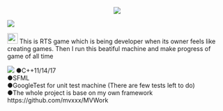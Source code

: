 <p align="center">
<img src="http://r74.cooltext.com/rendered/cooltext292514535344936.png">
</p>
<img src="http://r70.cooltext.com/rendered/cooltext292515025120209.png">

<img src="https://cdn0.iconfinder.com/data/icons/planets-flat/512/mars_1-512.png" width="24"> This is RTS game which is being developer when its owner feels like creating games. Then I run this beatiful machine and make progress of game of all time

<img src="http://r74.cooltext.com/rendered/cooltext292515055250182.png">
●C++11/14/17 </br>
●SFML </br>
●GoogleTest for unit test machine (There are few tests left to do) </br>
●The whole project is base on my own framework https://github.com/mvxxx/MVWork
